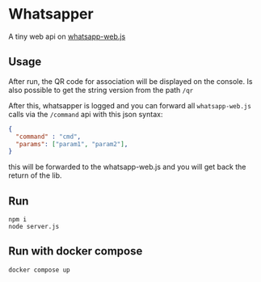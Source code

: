 # Whatsapper

A tiny web api on [whatsapp-web.js](https://github.com/pedroslopez/whatsapp-web.js)

## Usage

After run, the QR code for association will be displayed on the console.
Is also possible to get the string version from the path `/qr`

After this, whatsapper is logged and you can forward all `whatsapp-web.js` calls via the `/command` api with this json syntax:

```json
{
  "command" : "cmd",
  "params": ["param1", "param2"],
}
```

this will be forwarded to the whatsapp-web.js and you will get back the return of the lib.

## Run

```shell
npm i
node server.js
```

## Run with docker compose

`docker compose up`

